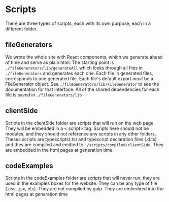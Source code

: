 # Scripts

There are three types of scripts, each with its own purpose,
each in a different folder.

## fileGenerators

We wrote the whole site with React components, which we generate
ahead of time and serve as plain html.
The starting point is `./fileGenerators/lib/generateAll` which looks through all files in
`./fileGenerators` and generates each one.
Each file in generated files, corresponds to one generated file. Each file's
default export _must_ be a FileGenerator object. See `./fileGenerators/lib/FileGenerator`
to see the documentation for that interface.
All of the shared dependencies for each file is saved in `./fileGenerators/lib`

## clientSide

Scripts in the clientSide folder are scripts that will run on the web page.
They will be embedded in a < script> tag. Scripts here should not be
modules, and they should not reference any scripts in any other folders.
Theses scripts are typescripts(.ts) and typescript declaration files (.d.ts)
and they are compiled and emitted to `./scripts/compiled/clientSide`. They are embedded
in the html pages at generation time.

## codeExamples

Scripts in the codeExamples folder are scripts that will never run,
they are used in the examples boxes for the website. They can be
any type of file (.css, .jsx, etc). They are not compiled by gulp. 
They are embedded into the html pages at generation time
